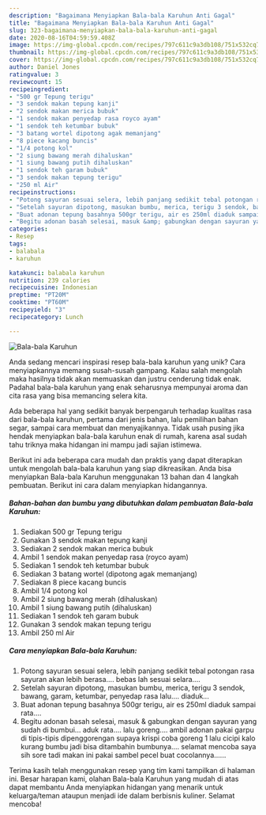 ```yaml
---
description: "Bagaimana Menyiapkan Bala-bala Karuhun Anti Gagal"
title: "Bagaimana Menyiapkan Bala-bala Karuhun Anti Gagal"
slug: 323-bagaimana-menyiapkan-bala-bala-karuhun-anti-gagal
date: 2020-08-16T04:59:59.408Z
image: https://img-global.cpcdn.com/recipes/797c611c9a3db108/751x532cq70/bala-bala-karuhun-foto-resep-utama.jpg
thumbnail: https://img-global.cpcdn.com/recipes/797c611c9a3db108/751x532cq70/bala-bala-karuhun-foto-resep-utama.jpg
cover: https://img-global.cpcdn.com/recipes/797c611c9a3db108/751x532cq70/bala-bala-karuhun-foto-resep-utama.jpg
author: Daniel Jones
ratingvalue: 3
reviewcount: 15
recipeingredient:
- "500 gr Tepung terigu"
- "3 sendok makan tepung kanji"
- "2 sendok makan merica bubuk"
- "1 sendok makan penyedap rasa royco ayam"
- "1 sendok teh ketumbar bubuk"
- "3 batang wortel dipotong agak memanjang"
- "8 piece kacang buncis"
- "1/4 potong kol"
- "2 siung bawang merah dihaluskan"
- "1 siung bawang putih dihaluskan"
- "1 sendok teh garam bubuk"
- "3 sendok makan tepung terigu"
- "250 ml Air"
recipeinstructions:
- "Potong sayuran sesuai selera, lebih panjang sedikit tebal potongan rasa sayuran akan lebih berasa.... bebas lah sesuai selara...."
- "Setelah sayuran dipotong, masukan bumbu, merica, terigu 3 sendok, bawang, garam, ketumbar, penyedap rasa lalu.... diaduk..."
- "Buat adonan tepung basahnya 500gr terigu, air es 250ml diaduk sampai rata...."
- "Begitu adonan basah selesai, masuk &amp; gabungkan dengan sayuran yang sudah di bumbui... aduk rata.... lalu goreng.... ambil adonan pakai garpu di tipis-tipis dipenggorengan supaya krispi coba goreng 1 lalu cicipi kalo kurang bumbu jadi bisa ditambahin bumbunya.... selamat mencoba saya sih sore tadi makan ini pakai sambel pecel buat cocolannya......"
categories:
- Resep
tags:
- balabala
- karuhun

katakunci: balabala karuhun 
nutrition: 239 calories
recipecuisine: Indonesian
preptime: "PT20M"
cooktime: "PT60M"
recipeyield: "3"
recipecategory: Lunch

---
```



![Bala-bala Karuhun](https://img-global.cpcdn.com/recipes/797c611c9a3db108/751x532cq70/bala-bala-karuhun-foto-resep-utama.jpg)

Anda sedang mencari inspirasi resep bala-bala karuhun yang unik? Cara menyiapkannya memang susah-susah gampang. Kalau salah mengolah maka hasilnya tidak akan memuaskan dan justru cenderung tidak enak. Padahal bala-bala karuhun yang enak seharusnya mempunyai aroma dan cita rasa yang bisa memancing selera kita.

Ada beberapa hal yang sedikit banyak berpengaruh terhadap kualitas rasa dari bala-bala karuhun, pertama dari jenis bahan, lalu pemilihan bahan segar, sampai cara membuat dan menyajikannya. Tidak usah pusing jika hendak menyiapkan bala-bala karuhun enak di rumah, karena asal sudah tahu triknya maka hidangan ini mampu jadi sajian istimewa.




Berikut ini ada beberapa cara mudah dan praktis yang dapat diterapkan untuk mengolah bala-bala karuhun yang siap dikreasikan. Anda bisa menyiapkan Bala-bala Karuhun menggunakan 13 bahan dan 4 langkah pembuatan. Berikut ini cara dalam menyiapkan hidangannya.

<!--inarticleads1-->

##### Bahan-bahan dan bumbu yang dibutuhkan dalam pembuatan Bala-bala Karuhun:

1. Sediakan 500 gr Tepung terigu
1. Gunakan 3 sendok makan tepung kanji
1. Sediakan 2 sendok makan merica bubuk
1. Ambil 1 sendok makan penyedap rasa (royco ayam)
1. Sediakan 1 sendok teh ketumbar bubuk
1. Sediakan 3 batang wortel (dipotong agak memanjang)
1. Sediakan 8 piece kacang buncis
1. Ambil 1/4 potong kol
1. Ambil 2 siung bawang merah (dihaluskan)
1. Ambil 1 siung bawang putih (dihaluskan)
1. Sediakan 1 sendok teh garam bubuk
1. Gunakan 3 sendok makan tepung terigu
1. Ambil 250 ml Air




<!--inarticleads2-->

##### Cara menyiapkan Bala-bala Karuhun:

1. Potong sayuran sesuai selera, lebih panjang sedikit tebal potongan rasa sayuran akan lebih berasa.... bebas lah sesuai selara....
1. Setelah sayuran dipotong, masukan bumbu, merica, terigu 3 sendok, bawang, garam, ketumbar, penyedap rasa lalu.... diaduk...
1. Buat adonan tepung basahnya 500gr terigu, air es 250ml diaduk sampai rata....
1. Begitu adonan basah selesai, masuk &amp; gabungkan dengan sayuran yang sudah di bumbui... aduk rata.... lalu goreng.... ambil adonan pakai garpu di tipis-tipis dipenggorengan supaya krispi coba goreng 1 lalu cicipi kalo kurang bumbu jadi bisa ditambahin bumbunya.... selamat mencoba saya sih sore tadi makan ini pakai sambel pecel buat cocolannya......




Terima kasih telah menggunakan resep yang tim kami tampilkan di halaman ini. Besar harapan kami, olahan Bala-bala Karuhun yang mudah di atas dapat membantu Anda menyiapkan hidangan yang menarik untuk keluarga/teman ataupun menjadi ide dalam berbisnis kuliner. Selamat mencoba!

